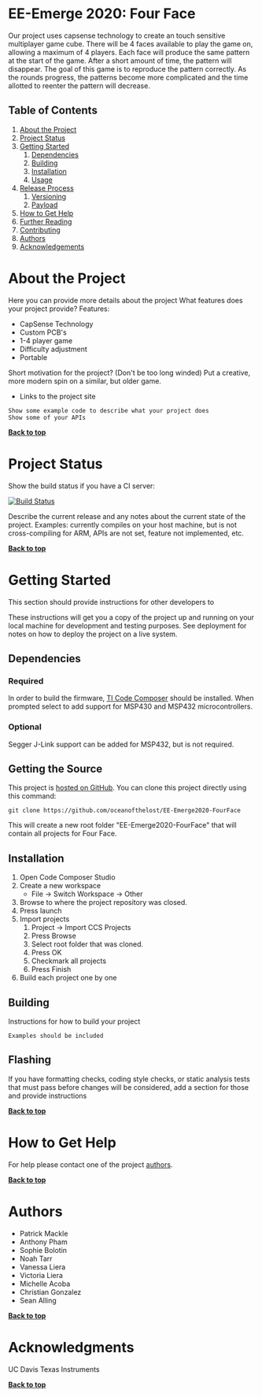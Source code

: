 # EE-Emerge 2020: Four Face


Our project uses capsense technology to create an touch sensitive multiplayer game cube. There will be 4 faces available to play the game on, allowing a maximum of 4 players. Each face will produce the same pattern at the start of the game. After a short amount of time, the pattern will disappear. The goal of this game is to reproduce the pattern correctly.  As the rounds progress, the patterns become more complicated and the time allotted to reenter the pattern will decrease.

## Table of Contents

1. [About the Project](#about-the-project)
1. [Project Status](#project-status)
1. [Getting Started](#getting-started)
    1. [Dependencies](#dependencies)
    1. [Building](#building)
    1. [Installation](#installation)
    1. [Usage](#usage)
1. [Release Process](#release-process)
    1. [Versioning](#versioning)
    1. [Payload](#payload)
1. [How to Get Help](#how-to-get-help)
1. [Further Reading](#further-reading)
1. [Contributing](#contributing)
1. [Authors](#authors)
1. [Acknowledgements](#acknowledgements)

# About the Project

Here you can provide more details about the project
What features does your project provide?
Features:
- CapSense Technology
- Custom PCB's
- 1-4 player game
- Difficulty adjustment
- Portable


Short motivation for the project? (Don't be too long winded)
Put a creative, more modern spin on a similar, but older game. 

* Links to the project site

```
Show some example code to describe what your project does
Show some of your APIs
```

**[Back to top](#table-of-contents)**

# Project Status

Show the build status if you have a CI server:

[![Build Status](http://your-server:12345/job/badge/icon)](http://your-server:12345/job/http://your-server:12345/job/badge/icon/)

Describe the current release and any notes about the current state of the project. Examples: currently compiles on your host machine, but is not cross-compiling for ARM, APIs are not set, feature not implemented, etc.

**[Back to top](#table-of-contents)**

# Getting Started

This section should provide instructions for other developers to

These instructions will get you a copy of the project up and running on your local machine for development and testing purposes. See deployment for notes on how to deploy the project on a live system.

## Dependencies

### Required 
In order to build the firmware, [TI Code Composer](https://software-dl.ti.com/ccs/esd/documents/ccs_downloads.html) should be installed. When prompted select to add support for MSP430 and MSP432 microcontrollers. 

### Optional
Segger J-Link support can be added for MSP432, but is not required.

## Getting the Source

This project is [hosted on GitHub](hhttps://github.com/oceanofthelost/EE-Emerge2020-FourFace). You can clone this project directly using this command:

```
git clone https://github.com/oceanofthelost/EE-Emerge2020-FourFace
```

This will create a new root folder "EE-Emerge2020-FourFace" that will contain all projects for Four Face.

## Installation

1. Open Code Composer Studio
1. Create a new workspace 
    * File -> Switch Workspace -> Other
1. Browse to where the project repository was closed. 
1. Press launch
1. Import projects
    1. Project -> Import CCS Projects
    1. Press Browse
    1. Select root folder that was cloned.
    1. Press OK 
    1. Checkmark all projects
    1. Press Finish
1. Build each project one by one

## Building

Instructions for how to build your project

```
Examples should be included
```
## Flashing

If you have formatting checks, coding style checks, or static analysis tests that must pass before changes will be considered, add a section for those and provide instructions



**[Back to top](#table-of-contents)**

# How to Get Help

For help please contact one of the project [authors](#release-process).

**[Back to top](#table-of-contents)**

# Authors

* Patrick Mackle
* Anthony Pham
* Sophie Bolotin
* Noah Tarr
* Vanessa Liera
* Victoria Liera
* Michelle Acoba
* Christian Gonzalez
* Sean Alling

**[Back to top](#table-of-contents)**

# Acknowledgments

UC Davis
Texas Instruments

**[Back to top](#table-of-contents)**
